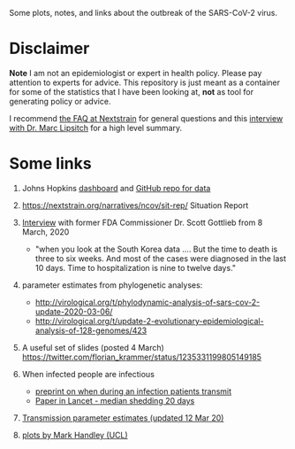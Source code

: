 Some plots, notes, and links about the outbreak of the SARS-CoV-2 virus.


# Disclaimer
**Note** I am not an epidemiologist or expert in health policy.
Please pay attention to experts for advice.
This repository is just meant as a container for some of the statistics
that I have been looking at, **not** as tool for generating policy or advice.

I recommend [the FAQ at Nextstrain](https://nextstrain.org/help/coronavirus/FAQ) for general questions and
this [interview with Dr. Marc Lipsitch](https://www.spiegel.de/international/world/i-don-t-think-the-virus-can-be-stopped-anymore-a-03d404e6-762b-42fb-ac48-e4a8f03a2f2b?fbclid=IwAR2u8oBdag7U3PhyuIOg6ADuVIBpTV6XIPWEiY5g5j8-azEZG3Y4oEnd-a8)
for a high level summary.

# Some links

  1. Johns Hopkins [dashboard](https://gisanddata.maps.arcgis.com/apps/opsdashboard/index.html#/bda7594740fd40299423467b48e9ecf6) 
  and [GitHub repo for data](https://github.com/CSSEGISandData/COVID-19)

  2. https://nextstrain.org/narratives/ncov/sit-rep/ Situation Report

  3. [Interview](https://www.cbsnews.com/news/transcript-scott-gottlieb-on-face-the-nation-march-8-2020/) with former FDA Commissioner Dr. Scott Gottlieb from 8 March, 2020
  	 * "when you look at the South Korea data .... But the time to death is three to six weeks. And most of the cases were diagnosed in the last 10 days. Time to hospitalization is nine to twelve days."

  4. parameter estimates from phylogenetic analyses:
     * http://virological.org/t/phylodynamic-analysis-of-sars-cov-2-update-2020-03-06/
     * http://virological.org/t/update-2-evolutionary-epidemiological-analysis-of-128-genomes/423

  5. A useful set of slides (posted 4 March) https://twitter.com/florian_krammer/status/1235331199805149185 

  6. When infected people are infectious
     * [preprint on when during an infection patients transmit](https://www.medrxiv.org/content/10.1101/2020.03.05.20030502v1)
     * [Paper in Lancet - median shedding 20 days](https://www.thelancet.com/journals/lancet/article/PIIS0140-6736(20)30566-3/fulltext#%20)
  
  7. [Transmission parameter estimates (updated 12 Mar 20)](https://cmmid.github.io/topics/covid19/current-patterns-transmission/global-time-varying-transmission.html)
  
  8. [plots by Mark Handley (UCL)](http://nrg.cs.ucl.ac.uk/mjh/covid19/)
  